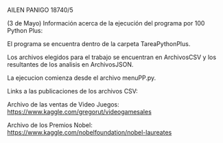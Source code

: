 AILEN PANIGO 18740/5

(3 de Mayo) Información acerca de la ejecución del programa por 100 Python Plus:

El programa se encuentra dentro de la carpeta TareaPythonPlus. 

Los archivos elegidos para el trabajo se encuentran en ArchivosCSV y los resultantes de los analisis en ArchivosJSON.

La ejecucion comienza desde el archivo menuPP.py.


Links a las publicaciones de los archivos CSV: 

Archivo de las ventas de Video Juegos: https://www.kaggle.com/gregorut/videogamesales

Archivo de los Premios Nobel: https://www.kaggle.com/nobelfoundation/nobel-laureates